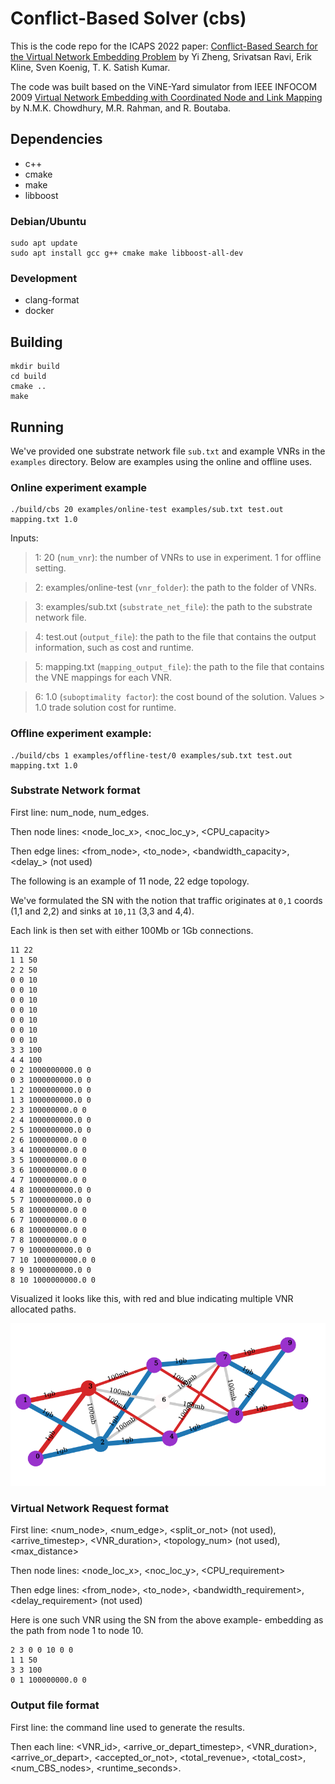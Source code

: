 # Conflict-Based Solver (cbs)

This is the code repo for the ICAPS 2022 paper:  [Conflict-Based Search for the Virtual Network Embedding Problem](https://ojs.aaai.org/index.php/ICAPS/article/view/19828) by Yi Zheng, Srivatsan Ravi, Erik Kline, Sven Koenig, T. K. Satish Kumar. 

The code was built based on the ViNE-Yard simulator from IEEE INFOCOM 2009 [Virtual Network Embedding with Coordinated Node and Link Mapping](https://ieeexplore.ieee.org/document/5061987) by N.M.K. Chowdhury, M.R. Rahman, and R. Boutaba.

## Dependencies

* c++
* cmake
* make
* libboost

### Debian/Ubuntu

```
sudo apt update
sudo apt install gcc g++ cmake make libboost-all-dev
```

### Development

* clang-format
* docker

## Building

```
mkdir build
cd build
cmake ..
make
```

## Running

We've provided one substrate network file `sub.txt` and example VNRs in the `examples` directory.  Below are examples using the online and offline uses.

### Online experiment example

```
./build/cbs 20 examples/online-test examples/sub.txt test.out mapping.txt 1.0
```

Inputs:

>  1: 20 (`num_vnr`):  the number of VNRs to use in experiment. 1 for offline setting. 

>  2: examples/online-test (`vnr_folder`): the path to the folder of VNRs.

>  3: examples/sub.txt (`substrate_net_file`): the path to the substrate network file. 

>  4: test.out (`output_file`): the path to the file that contains the output information, such as cost and runtime.

>  5: mapping.txt (`mapping_output_file`): the path to the file that contains the VNE mappings for each VNR.

>  6: 1.0 (`suboptimality factor`): the cost bound of the solution. Values > 1.0 trade solution cost for runtime.


### Offline experiment example:

```
./build/cbs 1 examples/offline-test/0 examples/sub.txt test.out mapping.txt 1.0
```

### Substrate Network format

First line: num_node, num_edges.

Then node lines: <node_loc_x>, <noc_loc_y>, <CPU_capacity>

Then edge lines: <from_node>, <to_node>, <bandwidth_capacity>, <delay_> (not used)

The following is an example of 11 node, 22 edge topology.

We've formulated the SN with the notion that traffic originates at `0,1` coords (1,1 and 2,2) and sinks at `10,11` (3,3 and 4,4).

Each link is then set with either 100Mb or 1Gb connections.

```
11 22
1 1 50
2 2 50
0 0 10
0 0 10
0 0 10
0 0 10
0 0 10
0 0 10
0 0 10
3 3 100
4 4 100
0 2 1000000000.0 0
0 3 1000000000.0 0
1 2 1000000000.0 0
1 3 1000000000.0 0
2 3 100000000.0 0
2 4 1000000000.0 0
2 5 1000000000.0 0
2 6 100000000.0 0
3 4 100000000.0 0
3 5 100000000.0 0
3 6 100000000.0 0
4 7 100000000.0 0
4 8 1000000000.0 0
5 7 1000000000.0 0
5 8 100000000.0 0
6 7 100000000.0 0
6 8 100000000.0 0
7 8 100000000.0 0
7 9 1000000000.0 0
7 10 1000000000.0 0
8 9 1000000000.0 0
8 10 1000000000.0 0
```

Visualized it looks like this, with red and blue indicating multiple VNR allocated paths.

![](docs/images/readme-example.png)


### Virtual Network Request format

First line: <num_node>, <num_edge>, <split_or_not> (not used), <arrive_timestep>, <VNR_duration>, <topology_num> (not used), <max_distance>

Then node lines: <node_loc_x>, <noc_loc_y>, <CPU_requirement>

Then edge lines: <from_node>, <to_node>, <bandwidth_requirement>, <delay_requirement> (not used)

Here is one such VNR using the SN from the above example- embedding as the path from node 1 to node 10.

```
2 3 0 0 10 0 0
1 1 50
3 3 100
0 1 100000000.0 0
```

### Output file format

First line: the command line used to generate the results.

Then each line: <VNR_id>, <arrive_or_depart_timestep>, <VNR_duration>, <arrive_or_depart>, <accepted_or_not>, <total_revenue>, <total_cost>, <num_CBS_nodes>, <runtime_seconds>.
